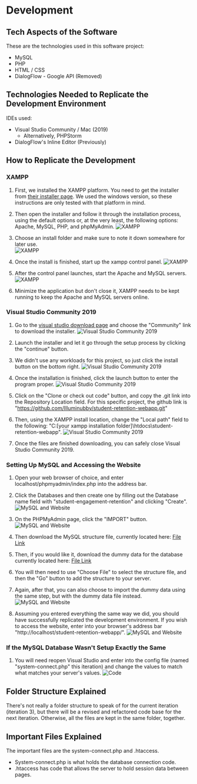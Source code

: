 # Development

## Tech Aspects of the Software
These are the technologies used in this software project:
- MySQL
- PHP
- HTML / CSS
- DialogFlow - Google API (Removed)


## Technologies Needed to Replicate the Development Environment
IDEs used:
- Visual Studio Community / Mac (2019)
  - Alternatively, PHPStorm
- DialogFlow's Inline Editor (Previously)


## How to Replicate the Development
### XAMPP
1. First, we installed the XAMPP platform. You need to get the installer from [their installer page](https://www.apachefriends.org/index.html). We used the windows version, so these instructions are only tested with that platform in mind.

1. Then open the installer and follow it through the installation process, using the default options or, at the very least, the following options: Apache, MySQL, PHP, and phpMyAdmin. 
![XAMPP][XAMPP1]

1. Choose an install folder and make sure to note it down somewhere for later use.  
![XAMPP][XAMPP2]

1. Once the install is finished, start up the xampp control panel. 
![XAMPP][XAMPP3]

1. After the control panel launches, start the Apache and MySQL servers. 
![XAMPP][XAMPP4]

1. Minimize the application but don't close it, XAMPP needs to be kept running to keep the Apache and MySQL servers online.

### Visual Studio Community 2019
1. Go to the [visual studio download page](https://visualstudio.microsoft.com/downloads/) and choose the "Community" link to download the installer. 
![Visual Studio Community 2019][VSC1]

1. Launch the installer and let it go through the setup process by clicking the "continue" button.

1. We didn't use any workloads for this project, so just click the install button on the bottom right. 
![Visual Studio Community 2019][VSC2]

1.  Once the installation is finished, click the launch button to enter the program proper. 
![Visual Studio Community 2019][VSC3]

1. Click on the "Clone or check out code" button, and copy the .git link into the Repository Location field. For this specific project, the github link is "https://github.com/Illuminubby/student-retention-webapp.git"
1. Then, using the XAMPP install location, change the "Local path" field to the following: "C:\[your xampp installation folder]\htdocs\student-retention-webapp". 
![Visual Studio Community 2019][VSC4]

1. Once the files are finished downloading, you can safely close Visual Studio Community 2019.

### Setting Up MySQL and Accessing the Website
1. Open your web browser of choice, and enter localhost/phpmyadmin/index.php into the address bar.

1. Click the Databases and then create one by filling out the Database name field with "student-engagement-retention" and clicking "Create".
![MySQL and Website][Website2]

1. On the PHPMyAdmin page, click the "IMPORT" button.
![MySQL and Website][Website2]

1. Then download the MySQL structure file, currently located here: [File Link](https://github.com/Brendenjones12/Student-Engagement-and-Retention-Tool/blob/master/Auxiliary%20Files/MySQL%20Table%20Setup/MySQL_Structure.sql)
1. Then, if you would like it, download the dummy data for the database currently located here: [File Link](https://github.com/Brendenjones12/Student-Engagement-and-Retention-Tool/blob/master/Auxiliary%20Files/MySQL%20Table%20Setup/Dummy_Data.sql)

1. You will then need to use "Choose File" to select the structure file, and then the "Go" button to add the structure to your server.
1. Again, after that, you can also choose to import the dummy data using the same step, but with the dummy data file instead.
![MySQL and Website][Website3]

1. Assuming you entered everything the same way we did, you should have successfully replicated the development environment. If you wish to access the website, enter into your browser's address bar "http://localhost/student-retention-webapp/".
![MySQL and Website][Website4]


### If the MySQL Database Wasn't Setup Exactly the Same
1. You will need reopen Visual Studio and enter into the config file (named "system-connect.php" this iteration) and change the values to match what matches your server's values.
![Code][Code]


## Folder Structure Explained
There's not really a folder structure to speak of for the current iteration (iteration 3), but there will be a revised and refactored code base for the next iteration. Otherwise, all the files are kept in the same folder, together.


## Important Files Explained
The important files are the system-connect.php and .htaccess.
- System-connect.php is what holds the database connection code.
- .htaccess has code that allows the server to hold session data between pages.


[XAMPP1]:	https://github.com/Brendenjones12/Student-Engagement-and-Retention-Tool/blob/master/Auxiliary%20Files/Pictures/Development/XAMPP%201.png	"XAMPP"
[XAMPP2]:	https://github.com/Brendenjones12/Student-Engagement-and-Retention-Tool/blob/master/Auxiliary%20Files/Pictures/Development/XAMPP%202.png	"XAMPP"
[XAMPP3]:	https://github.com/Brendenjones12/Student-Engagement-and-Retention-Tool/blob/master/Auxiliary%20Files/Pictures/Development/XAMPP%203.png	"XAMPP"
[XAMPP4]:	https://github.com/Brendenjones12/Student-Engagement-and-Retention-Tool/blob/master/Auxiliary%20Files/Pictures/Development/XAMPP%204.png	"XAMPP"
[VSC1]:		https://github.com/Brendenjones12/Student-Engagement-and-Retention-Tool/blob/master/Auxiliary%20Files/Pictures/Development/VisualStudioComm2019%201.png	"Visual Studio Community 2019"
[VSC2]:		https://github.com/Brendenjones12/Student-Engagement-and-Retention-Tool/blob/master/Auxiliary%20Files/Pictures/Development/VisualStudioComm2019%202.png	"Visual Studio Community 2019"
[VSC3]:		https://github.com/Brendenjones12/Student-Engagement-and-Retention-Tool/blob/master/Auxiliary%20Files/Pictures/Development/VisualStudioComm2019%203.png	"Visual Studio Community 2019"
[VSC4]:		https://github.com/Brendenjones12/Student-Engagement-and-Retention-Tool/blob/master/Auxiliary%20Files/Pictures/Development/VisualStudioComm2019%204.png	"Visual Studio Community 2019"
[Website1]:	https://github.com/Brendenjones12/Student-Engagement-and-Retention-Tool/blob/master/Auxiliary%20Files/Pictures/Development/Website%201.png	"MySQL and Website"
[Website2]:	https://github.com/Brendenjones12/Student-Engagement-and-Retention-Tool/blob/master/Auxiliary%20Files/Pictures/Development/Website%202.png	"MySQL and Website"
[Website3]:	https://github.com/Brendenjones12/Student-Engagement-and-Retention-Tool/blob/master/Auxiliary%20Files/Pictures/Development/Website%203.png	"MySQL and Website"
[Website4]:	https://github.com/Brendenjones12/Student-Engagement-and-Retention-Tool/blob/master/Auxiliary%20Files/Pictures/Development/Website%204.png	"MySQL and Website"
[Code]:		https://github.com/Brendenjones12/Student-Engagement-and-Retention-Tool/blob/master/Auxiliary%20Files/Pictures/Development/Code.png			"Code"